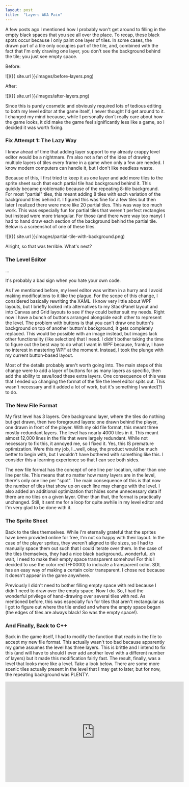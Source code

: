 ```yaml
---
layout: post
title:  "Layers AKA Pain"
---
```

A few posts ago I mentioned how I probably won't get around to filling in the
empty black spaces that you see all over the place. To recap, these black spots
occur because I only paint one layer of tiles. In some cases, the drawn part of
a tile only occupies part of the tile, and, combined with the fact that I'm
only drawing one layer, you don't see the background behind the tile; you just
see empty space.

Before:

![]({{ site.url }}/images/before-layers.png)

After:

![]({{ site.url }}/images/after-layers.png)

Since this is purely cosmetic and obviously required lots of
tedious editing to both my level editor at the game itself, I never thought I'd
get around to it. I changed my mind because, while I personally don't really
care about how the game looks, it did make the game feel significantly less
like a game, so I decided it was worth fixing.

### Fix Attempt 1: The Lazy Way

I knew ahead of time that adding layer support to my already crappy level
editor would be a nightmare. I'm also not a fan of the idea of drawing multiple
layers of tiles every frame in a game when only a few are needed. I know modern
computers can handle it, but I don't like needless waste.

Because of this, I first tried to keep it as one layer and add more tiles to
the sprite sheet such that each partial tile had background behind it. This
quickly became problematic because of the repeating 8-tile background. For most
"partial" tiles, this meant adding 8 tiles with each variation of the
background tiles behind it. I figured this was fine for a few tiles but then
later I realized there were more like 20 partial tiles. This was way too much
work. This was especially fun for partial tiles that weren't perfect rectangles
but instead were more triangular. For those (and there were way too many) I had
to hand draw each section of the background behind the partial tile. Below is a
screenshot of one of these tiles.

![]({{ site.url }}/images/partial-tile-with-background.png)

Alright, so that was terrible. What's next?

### The Level Editor

...

It's probably a bad sign when you hate your own code.

As I've mentioned before, my level editor was written in a hurry and I avoid
making modifications to it like the plague. For the scope of this change, I
considered basically rewriting the XAML. I know very little about WPF layouts,
but I briefly looked into alternatives to my StackPanel layout and
into Canvas and Grid layouts to see if they could better suit my
needs. Right now I have a bunch of buttons arranged alongside each
other to represent the level. The problem with buttons is that you
can't draw one button's background on top of another button's
background; it gets completely replaced. This would be possible with
an image instead, but images lack other functionality (like
selection) that I need. I didn't bother taking the time to
figure out the best way to do what I want in WPF because, frankly, I
have no interest in mastering WPF at the moment. Instead, I took the
plunge with my current button-based layout.

Most of the details probably aren't worth going into. The main steps of this
change were to add a layer of buttons for as many layers as specific, then add
the ability to save/load these extra layers. One consequence of this was that I
ended up changing the format of the file the level editor spits out. This
wasn't necessary and it added a lot of work, but it's something I wanted(?) to
do.

### The New File Format

My first level has 3 layers. One background layer, where the tiles do nothing
but get drawn, then two foreground layers: one drawn behind the player, one
drawn in front of the player. With my old file format, this meant three
mostly-redundant layers. The level has nearly 4000 tiles in it. This meant
almost 12,000 lines in the file that were largely redundant. While not
necessary to fix this, it annoyed me, so I fixed it. Yes, this IS premature
optimization. Were this my job, I...well, okay, the product would be much
better to begin with, but I wouldn't have bothered with something like this. I
consider this a learning experience so that I can see both sides.

The new file format has the concept of one line per location, rather than one
line per tile. This means that no matter how many layers are in the level,
there's only one line per "spot". The main consequence of this is that now
the number of tiles that show up on each line may change with the level. I
also added an additional optimization that hides some unnecessary data if
there are no tiles on a given layer. Other than that, the format is
practically unchanged. Still, it sent me for a loop for quite awhile in my
level editor and I'm very glad to be done with it.

### The Sprite Sheet

Back to the tiles themselves. While I'm eternally grateful that the sprites
have been provided online for free, I'm not so happy with their layout. In the
case of the player sprites, they weren't aligned to tile sizes, so I had to
manually space them out such that I could iterate over them. In the case of the
tiles themselves, they had a nice black background...wonderful...oh wait, I
need to make their empty space transparent somehow! For this I decided to use
the color red (FF0000) to indicate a transparent color. SDL has an easy way of
making a certain color transparent. I chose red because it doesn't appear in
the game anywhere.

Previously I didn't need to bother filling empty space with red because I
didn't need to draw over the empty space. Now I do. So, I had the wonderful
privilege of hand-drawing over several tiles with red. As mentioned before,
this was especially fun for tiles that aren't rectangular as I got to
figure out where the tile ended and where the empty space began (the
edges of tiles are always black! So was the empty space!).

### And Finally, Back to C++

Back in the game itself, I had to modify the function that reads in the file to
accept my new file format. This actually wasn't too bad because apparently my
game assumes the level has three layers. This is brittle and I intend to fix
this (and will have to should I ever add another level with a different number
of layers) but it made this modification fairly fast. The result,
finally, was a level that looks more like a level. Take a look below. There are
some more scenic tiles actually present in the level that I may get to later,
but for now, the repeating background was PLENTY.

<iframe width="560" height="315" src="https://www.youtube.com/embed/MfZB32FuDK4" frameborder="0" allowfullscreen></iframe>
